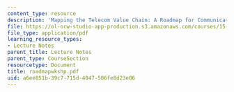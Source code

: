 ```yaml
---
content_type: resource
description: 'Mapping the Telecom Value Chain: A Roadmap for Communications Networks'
file: https://ol-ocw-studio-app-production.s3.amazonaws.com/courses/15-769-operations-strategy-spring-2003/a6ee851b39c7715d4047506fe8d23e06_roadmapwkshp.pdf
file_type: application/pdf
learning_resource_types:
- Lecture Notes
parent_title: Lecture Notes
parent_type: CourseSection
resourcetype: Document
title: roadmapwkshp.pdf
uid: a6ee851b-39c7-715d-4047-506fe8d23e06
---
```


